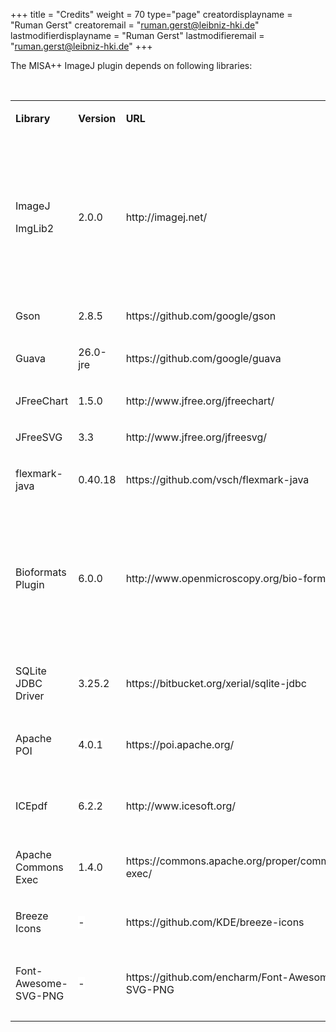 +++
title = "Credits"
weight = 70
type="page"
creatordisplayname = "Ruman Gerst"
creatoremail = "ruman.gerst@leibniz-hki.de"
lastmodifierdisplayname = "Ruman Gerst"
lastmodifieremail = "ruman.gerst@leibniz-hki.de"
+++

<p >The MISA++ ImageJ plugin depends on
following libraries:</p>
<p ><br/>

</p>
<table  cellpadding="7" cellspacing="0">
	<col />
	<col />
	<col />
	<col />
	<tr >
		<td ><p >
			<b>Library</b></p>
		</td>
		<td ><p >
			<b>Version</b></p>
		</td>
		<td ><p >
			<b>URL</b></p>
		</td>
		<td ><p >
			<b>Author/Citation</b></p>
		</td>
	</tr>
	<tr >
		<td ><p >
			ImageJ</p>
			<p >ImgLib2</p>
		</td>
		<td ><p >
			2.0.0</p>
		</td>
		<td ><p >
			http://imagej.net/</p>
		</td>
		<td ><p >
			Rueden, Curtis T., et al. "ImageJ2: ImageJ for the next generation of scientific image data." BMC bioinformatics 18.1 (2017): 529.</p>
		</td>
	</tr>
	<tr >
		<td ><p >
			Gson</p>
		</td>
		<td ><p >
			2.8.5</p>
		</td>
		<td ><p >
			https://github.com/google/gson</p>
		</td>
		<td ><p >
			Google LLC</p>
		</td>
	</tr>
	<tr >
		<td ><p >
			Guava</p>
		</td>
		<td ><p >
			26.0-jre</p>
		</td>
		<td ><p >
			https://github.com/google/guava</p>
		</td>
		<td ><p >
			Google LLC</p>
		</td>
	</tr>
	<tr >
		<td ><p >
			JFreeChart</p>
		</td>
		<td ><p >
			1.5.0</p>
		</td>
		<td ><p >
			http://www.jfree.org/jfreechart/</p>
		</td>
		<td ><p >
			Dave Gilbert</p>
		</td>
	</tr>
	<tr >
		<td ><p >
			JFreeSVG</p>
		</td>
		<td ><p >
			3.3</p>
		</td>
		<td ><p >
			http://www.jfree.org/jfreesvg/</p>
		</td>
		<td ><p >
			Dave Gilbert</p>
		</td>
	</tr>
	<tr >
		<td ><p >
			flexmark-java</p>
		</td>
		<td ><p >
			<span style="background: #ffffff">0.40.18</span></p>
		</td>
		<td ><p >
			https://github.com/vsch/flexmark-java</p>
		</td>
		<td ><p >
			Vladimir Schneider</p>
		</td>
	</tr>
	<tr >
		<td ><p >
			Bioformats Plugin</p>
		</td>
		<td ><p >
			<span style="background: #ffffff">6.0.0</span></p>
		</td>
		<td ><p >
			http://www.openmicroscopy.org/bio-formats/</p>
		</td>
		<td ><p >
			Linkert, Melissa, et al. "Metadata matters: access to image data in the real world." The Journal of cell biology 189.5 (2010): 777-782.</p>
		</td>
	</tr>
	<tr >
		<td ><p >
			SQLite JDBC Driver</p>
		</td>
		<td ><p >
			<span style="background: #ffffff">3.25.2</span></p>
		</td>
		<td ><p >
			https://bitbucket.org/xerial/sqlite-jdbc</p>
		</td>
		<td ><p >
			Taro L. Saito</p>
		</td>
	</tr>
	<tr >
		<td ><p >
			Apache POI</p>
		</td>
		<td ><p >
			<span style="background: #ffffff">4.0.1</span></p>
		</td>
		<td ><p >
			https://poi.apache.org/</p>
		</td>
		<td ><p >
			Apache Software Foundation</p>
		</td>
	</tr>
	<tr >
		<td ><p >
			ICEpdf</p>
		</td>
		<td ><p >
			<span style="background: #ffffff">6.2.2</span></p>
		</td>
		<td ><p >
			http://www.icesoft.org/</p>
		</td>
		<td ><p >
			Icesoft Technologies Inc.</p>
		</td>
	</tr>
	<tr >
		<td ><p >
			Apache Commons Exec</p>
		</td>
		<td ><p >
			<span style="background: #ffffff">1.4.0</span></p>
		</td>
		<td ><p >
			https://commons.apache.org/proper/commons-exec/</p>
		</td>
		<td ><p >
			Apache Software Foundation</p>
		</td>
	</tr>
	<tr >
		<td ><p >
			Breeze Icons</p>
		</td>
		<td ><p >
			<span style="background: #ffffff">-</span></p>
		</td>
		<td ><p >
			https://github.com/KDE/breeze-icons</p>
		</td>
		<td ><p >
			KDE e.V.</p>
		</td>
	</tr>
	<tr >
		<td ><p >
			Font-Awesome-SVG-PNG</p>
		</td>
		<td ><p >
			<span style="background: #ffffff">-</span></p>
		</td>
		<td ><p >
			https://github.com/encharm/Font-Awesome-SVG-PNG</p>
		</td>
		<td ><p >
			Damian Kaczmarek, Dominykas Blyžė
			</p>
		</td>
	</tr>
</table>

